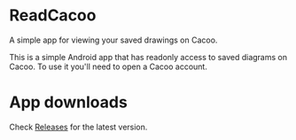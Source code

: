 # ReadCacoo
A simple app for viewing your saved drawings on Cacoo.

This is a simple Android app that has readonly access to saved diagrams on Cacoo. To use it you'll need to open a Cacoo account.

# App downloads
Check [Releases](https://github.com/christopherliu/ReadCacoo/releases) for the latest version.
